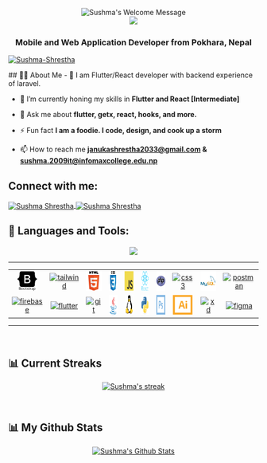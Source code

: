
<p align="center">
		<img alt="Sushma's Welcome Message"
			 src="https://readme-typing-svg.herokuapp.com?size=30&background=45E5FF00&center=true&vCenter=true&lines=%F0%9F%91%8B%F0%9F%8F%BC+Hi+there!+I'm+Sushma">
  <br />
	<img src="https://profile-counter.glitch.me/Sushma-Shrestha/count.svg" />
</p>
<h3 align="center">Mobile and Web Application Developer from Pokhara, Nepal</h3>

<p align="left"> <a href="https://github.com/ryo-ma/github-profile-trophy"><img src="https://github-profile-trophy.vercel.app/?username=Sushma-Shrestha" alt="Sushma-Shrestha" /></a> </p>
## 🙋‍♂️ About Me
- 📱 I am Flutter/React developer with backend experience of laravel.

- 🌱 I’m currently honing my skills in **Flutter and React [Intermediate]**

- 💬 Ask me about **flutter, getx, react, hooks, and more.**

- ⚡ Fun fact **I am a foodie. I code, design, and cook up a storm**

- 📫 How to reach me **janukashrestha2033@gmail.com & sushma.2009it@infomaxcollege.edu.np**

## Connect with me:
<p align="left">
    <a href="https://twitter.com/SushmaS04828202" target="blank">
        <img align="center" src="https://raw.githubusercontent.com/rahuldkjain/github-profile-readme-generator/master/src/images/icons/Social/twitter.svg" alt="Sushma Shrestha" height="30" width="40" />
    </a>
    <a href = "https://www.linkedin.com/in/sushma-shrestha-67a0a4236/" target="blank">
        <img align="center" src="https://img.icons8.com/fluent/48/000000/linkedin.png" alt="Sushma Shrestha" height="30" width="40" />
    </a>
</p>

## 🚀 Languages and Tools:

<div align="center">
    <img align="center" src="https://github-readme-stats.vercel.app/api/top-langs/?username=Sushma-Shrestha&layout=compact" />
 </div>
 <hr>

<table style="margin: auto;" align="center">
    <tr>
        <td align="center" width="96">
            <a href="https://getbootstrap.com" target="_blank" rel="noreferrer"> 
                <img src="https://raw.githubusercontent.com/devicons/devicon/master/icons/bootstrap/bootstrap-plain-wordmark.svg" alt="bootstrap" width="40" height="40"/>
            </a> 
        </td>
        <td align="center" width="96">
            <a href="https://tailwindcss.com/" target="_blank" rel="noreferrer"> 
                <img src="https://www.vectorlogo.zone/logos/tailwindcss/tailwindcss-icon.svg" alt="tailwind" width="40" height="40"/> 
            </a> 
        </td>
        <td align="center" width="96">
            <a href="https://www.w3.org/html/" target="_blank" rel="noreferrer"> 
                <img src="https://raw.githubusercontent.com/devicons/devicon/master/icons/html5/html5-original-wordmark.svg" alt="html5" width="40" height="40"/> 
            </a> 
       </td>
        <td align="center" width="96">
            <a href="https://www.w3schools.com/css/" target="_blank" rel="noreferrer"> 
                <img src="https://raw.githubusercontent.com/devicons/devicon/master/icons/css3/css3-original-wordmark.svg" alt="css3" width="40" height="40"/> 
            </a> 
        </td>
        <td align="center" width="96">
            <a href="https://developer.mozilla.org/en-US/docs/Web/JavaScript" target="_blank" rel="noreferrer"> 
                <img src="https://raw.githubusercontent.com/devicons/devicon/master/icons/javascript/javascript-original.svg" alt="javascript" width="40" height="40"/> 
            </a> 
       </td>
        <td align="center" width="96">
        <a href="https://reactjs.org/" target="_blank" rel="noreferrer"> 
            <img src="https://raw.githubusercontent.com/devicons/devicon/master/icons/react/react-original-wordmark.svg" alt="react" width="40" height="40"/> 
        </a> 
        </td>
        <td align="center" width="96">
            <a href="https://www.php.net" target="_blank" rel="noreferrer"> 
                <img src="https://raw.githubusercontent.com/devicons/devicon/master/icons/php/php-original.svg" alt="php" width="40" height="40"/> 
            </a> 
        </td>
        <td align="center" width="96">
            <a href="https://laravel.com" target="_blank" rel="noreferrer"> 
                <img src="https://upload.wikimedia.org/wikipedia/commons/9/9a/Laravel.svg" alt="css3" width="40" height="40" /> 
            </a>
        </td>
        <td align="center" width="96">
            <a href="https://www.mysql.com/" target="_blank" rel="noreferrer"> 
                <img src="https://raw.githubusercontent.com/devicons/devicon/master/icons/mysql/mysql-original-wordmark.svg" alt="mysql" width="40" height="40"/> 
            </a> 
        </td>
        <td align="center" width="96">
            <a href="https://postman.com" target="_blank" rel="noreferrer"> 
                <img src="https://www.vectorlogo.zone/logos/getpostman/getpostman-icon.svg" alt="postman" width="40" height="40"/> 
            </a> 
        </td>
    </tr>
    <tr>
       <td align="center" width="96">
            <a href="https://firebase.google.com/" target="_blank" rel="noreferrer"> 
                <img src="https://www.vectorlogo.zone/logos/firebase/firebase-icon.svg" alt="firebase" width="40" height="40"/> 
            </a> 
       </td>
       <td align="center" width="96">
            <a href="https://flutter.dev" target="_blank" rel="noreferrer"> 
                <img src="https://www.vectorlogo.zone/logos/flutterio/flutterio-icon.svg" alt="flutter" width="40" height="40"/> 
            </a> 
       </td>
       <td align="center" width="96">
            <a href="https://git-scm.com/" target="_blank" rel="noreferrer"> 
                <img src="https://www.vectorlogo.zone/logos/git-scm/git-scm-icon.svg" alt="git" width="40" height="40"/> 
            </a> 
        </td>
       <td align="center" width="96">
            <a href="https://www.java.com" target="_blank" rel="noreferrer"> 
                <img src="https://raw.githubusercontent.com/devicons/devicon/master/icons/java/java-original.svg" alt="java" width="40" height="40"/> 
            </a> 
       </td>
       <td align="center" width="96">
            <a href="https://www.linux.org/" target="_blank" rel="noreferrer"> 
                <img src="https://raw.githubusercontent.com/devicons/devicon/master/icons/linux/linux-original.svg" alt="linux" width="40" height="40"/> 
            </a> 
       </td>
        <td align="center" width="96">
            <a href="https://www.python.org" target="_blank" rel="noreferrer"> 
                <img src="https://raw.githubusercontent.com/devicons/devicon/master/icons/python/python-original.svg" alt="python" width="40" height="40"/> 
            </a> 
        </td>
        <td align="center" width="96">
            <a href="https://www.photoshop.com/en" target="_blank" rel="noreferrer"> 
                <img src="https://raw.githubusercontent.com/devicons/devicon/master/icons/photoshop/photoshop-line.svg" alt="photoshop" width="40" height="40"/> 
            </a> 
        </td>
        <td align="center" width="96">
            <a href="https://www.adobe.com/products/illustrator.html" target="_blank" rel="noreferrer"> 
                <img src="https://raw.githubusercontent.com/devicons/devicon/master/icons/illustrator/illustrator-line.svg" alt="illustrator" width="40" height="40"/> 
            </a> 
        </td>
        <td align="center" width="96">
            <a href="https://www.adobe.com/products/xd.html" target="_blank" rel="noreferrer"> 
                <img src="https://cdn.worldvectorlogo.com/logos/adobe-xd.svg" alt="xd" width="40" height="40"/> 
            </a> 
        </td>
        <td align="center" width="96">
            <a href="https://www.figma.com/" target="_blank" rel="noreferrer"> <img src="https://www.vectorlogo.zone/logos/figma/figma-icon.svg" alt="figma" width="40" height="40"/>
            </a> 
        </td>
    </tr>
    </table>
<hr><br/>

## 📊 Current Streaks

<p align="center">
    <a href="https://github-readme-streak-stats.herokuapp.com/?user=sushma-shrestha&theme=black-ice&hide_border=true&stroke=0000&background=060A0CD0">
        <img title="🔥 Get streak stats for your profile at git.io/streak-stats" alt="Sushma's streak" src="https://github-readme-streak-stats.herokuapp.com/?user=sushma-shrestha&theme=black-ice&hide_border=true&stroke=0000&background=060A0CD0"/>
    </a>
</p><br/>

## 📊 My Github Stats

 <p align="center">
    <a href="https://github-readme-stats.vercel.app/api?username=sushma-shrestha&show_icons=true&count_private=true&theme=react&hide_border=true&bg_color=0D1117"><img alt="Sushma's Github Stats" src="https://github-readme-stats.vercel.app/api?username=sushma-shrestha&show_icons=true&count_private=true&theme=react&hide_border=true&bg_color=0D1117" /></a>
    </p>
  


